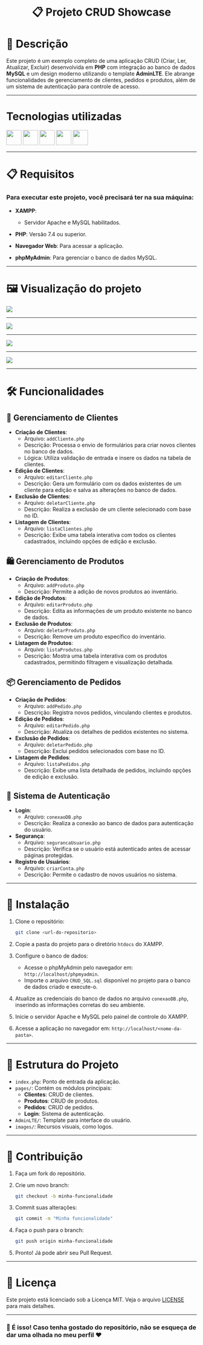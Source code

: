<h1 align='center'>📋 Projeto CRUD Showcase</h1>

# 🌟 Descrição
Este projeto é um exemplo completo de uma aplicação CRUD (Criar, Ler, Atualizar, Excluir) desenvolvida em **PHP** com integração ao banco de dados **MySQL** e um design moderno utilizando o template **AdminLTE**. Ele abrange funcionalidades de gerenciamento de clientes, pedidos e produtos, além de um sistema de autenticação para controle de acesso.

---

# Tecnologias utilizadas

<img src="https://img.shields.io/badge/PHP-777BB4?style=for-the-badge&logo=php&logoColor=white" height="40"/> <img src="https://img.shields.io/badge/mysql-4479A1.svg?style=for-the-badge&logo=mysql&logoColor=white" height="40"/>
<img src="https://img.shields.io/badge/bootstrap-%238511FA.svg?style=for-the-badge&logo=bootstrap&logoColor=white" height="40"  />
<img src="https://img.shields.io/badge/jQuery-0769AD?style=for-the-badge&logo=jquery&logoColor=white" height="40"  />
<img src="https://img.shields.io/badge/AdminLTE-3361CC?style=for-the-badge&logo=supabase&logoColor=white" height="40"  />

---

# 📋 Requisitos

### Para executar este projeto, você precisará ter na sua máquina:

- **XAMPP**:
  - Servidor Apache e MySQL habilitados.

- **PHP**: Versão 7.4 ou superior.

- **Navegador Web**: Para acessar a aplicação.

- **phpMyAdmin**: Para gerenciar o banco de dados MySQL.

---

# 🖼️ Visualização do projeto

<img src='https://github.com/RecheEduardo/crud-showcase/blob/main/images/captura_1.png?raw=true' />

---

<img src='https://github.com/RecheEduardo/crud-showcase/blob/main/images/captura_2.png?raw=true' />

---

<img src='https://github.com/RecheEduardo/crud-showcase/blob/main/images/captura_3.png?raw=true' />

---

<img src='https://github.com/RecheEduardo/crud-showcase/blob/main/images/captura_4.png?raw=true' />

---

# 🛠️ Funcionalidades

## 👥 Gerenciamento de Clientes
- **Criação de Clientes**:
  - Arquivo: `addCliente.php`
  - Descrição: Processa o envio de formulários para criar novos clientes no banco de dados.
  - Lógica: Utiliza validação de entrada e insere os dados na tabela de clientes.
- **Edição de Clientes**:
  - Arquivo: `editarCliente.php`
  - Descrição: Gera um formulário com os dados existentes de um cliente para edição e salva as alterações no banco de dados.
- **Exclusão de Clientes**:
  - Arquivo: `deletarCliente.php`
  - Descrição: Realiza a exclusão de um cliente selecionado com base no ID.
- **Listagem de Clientes**:
  - Arquivo: `listaClientes.php`
  - Descrição: Exibe uma tabela interativa com todos os clientes cadastrados, incluindo opções de edição e exclusão.

## 🛍️ Gerenciamento de Produtos
- **Criação de Produtos**:
  - Arquivo: `addProduto.php`
  - Descrição: Permite a adição de novos produtos ao inventário.
- **Edição de Produtos**:
  - Arquivo: `editarProduto.php`
  - Descrição: Edita as informações de um produto existente no banco de dados.
- **Exclusão de Produtos**:
  - Arquivo: `deletarProduto.php`
  - Descrição: Remove um produto específico do inventário.
- **Listagem de Produtos**:
  - Arquivo: `listaProdutos.php`
  - Descrição: Mostra uma tabela interativa com os produtos cadastrados, permitindo filtragem e visualização detalhada.

## 📦 Gerenciamento de Pedidos
- **Criação de Pedidos**:
  - Arquivo: `addPedido.php`
  - Descrição: Registra novos pedidos, vinculando clientes e produtos.
- **Edição de Pedidos**:
  - Arquivo: `editarPedido.php`
  - Descrição: Atualiza os detalhes de pedidos existentes no sistema.
- **Exclusão de Pedidos**:
  - Arquivo: `deletarPedido.php`
  - Descrição: Exclui pedidos selecionados com base no ID.
- **Listagem de Pedidos**:
  - Arquivo: `listaPedidos.php`
  - Descrição: Exibe uma lista detalhada de pedidos, incluindo opções de edição e exclusão.

## 🔐 Sistema de Autenticação
- **Login**:
  - Arquivo: `conexaoDB.php`
  - Descrição: Realiza a conexão ao banco de dados para autenticação do usuário.
- **Segurança**:
  - Arquivo: `segurancaUsuario.php`
  - Descrição: Verifica se o usuário está autenticado antes de acessar páginas protegidas.
- **Registro de Usuários**:
  - Arquivo: `criarConta.php`
  - Descrição: Permite o cadastro de novos usuários no sistema.

---

# 🚀 Instalação

1. Clone o repositório:
   ```bash
   git clone <url-do-repositorio>
   ```

2. Copie a pasta do projeto para o diretório `htdocs` do XAMPP.

3. Configure o banco de dados:
   - Acesse o phpMyAdmin pelo navegador em: `http://localhost/phpmyadmin`.
   - Importe o arquivo `CRUD_SQL.sql` disponível no projeto para o banco de dados criado e execute-o.

4. Atualize as credenciais do banco de dados no arquivo `conexaoDB.php`, inserindo as informações corretas do seu ambiente.

5. Inicie o servidor Apache e MySQL pelo painel de controle do XAMPP.

6. Acesse a aplicação no navegador em: `http://localhost/<nome-da-pasta>`.


---

# 📂 Estrutura do Projeto
- `index.php`: Ponto de entrada da aplicação.
- `pages/`: Contém os módulos principais:
  - **Clientes**: CRUD de clientes.
  - **Produtos**: CRUD de produtos.
  - **Pedidos**: CRUD de pedidos.
  - **Login**: Sistema de autenticação.
- `AdminLTE/`: Template para interface do usuário.
- `images/`: Recursos visuais, como logos.

---

# 🤝 Contribuição
1. Faça um fork do repositório.

2. Crie um novo branch:
   ```bash
   git checkout -b minha-funcionalidade
   ```

3. Commit suas alterações:
   ```bash
   git commit -m "Minha funcionalidade"
   ```

4. Faça o push para o branch:
   ```bash
   git push origin minha-funcionalidade
   ```

5. Pronto! Já pode abrir seu Pull Request.

---

# 📜 Licença
Este projeto está licenciado sob a Licença MIT. Veja o arquivo [LICENSE](AdminLTE/LICENSE) para mais detalhes.

---

### 🙌 É isso! Caso tenha gostado do repositório, não se esqueça de dar uma olhada no meu perfil ❤

